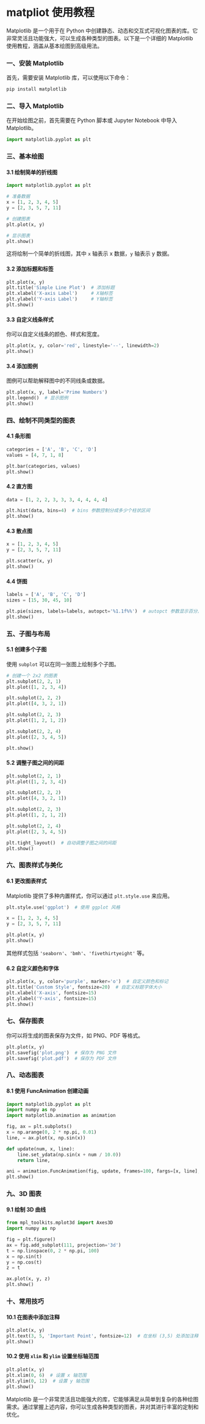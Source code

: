 # matpliot 使用教程

Matplotlib 是一个用于在 Python 中创建静态、动态和交互式可视化图表的库。它非常灵活且功能强大，可以生成各种类型的图表。以下是一个详细的 Matplotlib 使用教程，涵盖从基本绘图到高级用法。

### 一、安装 Matplotlib
首先，需要安装 Matplotlib 库，可以使用以下命令：
```bash
pip install matplotlib
```

### 二、导入 Matplotlib
在开始绘图之前，首先需要在 Python 脚本或 Jupyter Notebook 中导入 Matplotlib。
```python
import matplotlib.pyplot as plt
```

### 三、基本绘图

#### 3.1 绘制简单的折线图
```python
import matplotlib.pyplot as plt

# 准备数据
x = [1, 2, 3, 4, 5]
y = [2, 3, 5, 7, 11]

# 创建图表
plt.plot(x, y)

# 显示图表
plt.show()
```
这将绘制一个简单的折线图，其中 `x` 轴表示 x 数据，`y` 轴表示 y 数据。

#### 3.2 添加标题和标签
```python
plt.plot(x, y)
plt.title('Simple Line Plot')  # 添加标题
plt.xlabel('X-axis Label')     # X轴标签
plt.ylabel('Y-axis Label')     # Y轴标签
plt.show()
```

#### 3.3 自定义线条样式
你可以自定义线条的颜色、样式和宽度。
```python
plt.plot(x, y, color='red', linestyle='--', linewidth=2)
plt.show()
```

#### 3.4 添加图例
图例可以帮助解释图中的不同线条或数据。
```python
plt.plot(x, y, label='Prime Numbers')
plt.legend()  # 显示图例
plt.show()
```

### 四、绘制不同类型的图表

#### 4.1 条形图
```python
categories = ['A', 'B', 'C', 'D']
values = [4, 7, 1, 8]

plt.bar(categories, values)
plt.show()
```

#### 4.2 直方图
```python
data = [1, 2, 2, 3, 3, 3, 4, 4, 4, 4]

plt.hist(data, bins=4)  # bins 参数控制分成多少个柱状区间
plt.show()
```

#### 4.3 散点图
```python
x = [1, 2, 3, 4, 5]
y = [2, 3, 5, 7, 11]

plt.scatter(x, y)
plt.show()
```

#### 4.4 饼图
```python
labels = ['A', 'B', 'C', 'D']
sizes = [15, 30, 45, 10]

plt.pie(sizes, labels=labels, autopct='%1.1f%%')  # autopct 参数显示百分比
plt.show()
```

### 五、子图与布局

#### 5.1 创建多个子图
使用 `subplot` 可以在同一张图上绘制多个子图。
```python
# 创建一个 2x2 的图表
plt.subplot(2, 2, 1)
plt.plot([1, 2, 3, 4])

plt.subplot(2, 2, 2)
plt.plot([4, 3, 2, 1])

plt.subplot(2, 2, 3)
plt.plot([1, 2, 1, 2])

plt.subplot(2, 2, 4)
plt.plot([2, 3, 4, 5])

plt.show()
```

#### 5.2 调整子图之间的间距
```python
plt.subplot(2, 2, 1)
plt.plot([1, 2, 3, 4])

plt.subplot(2, 2, 2)
plt.plot([4, 3, 2, 1])

plt.subplot(2, 2, 3)
plt.plot([1, 2, 1, 2])

plt.subplot(2, 2, 4)
plt.plot([2, 3, 4, 5])

plt.tight_layout()  # 自动调整子图之间的间距
plt.show()
```

### 六、图表样式与美化

#### 6.1 更改图表样式
Matplotlib 提供了多种内置样式，你可以通过 `plt.style.use` 来应用。
```python
plt.style.use('ggplot')  # 使用 ggplot 风格

x = [1, 2, 3, 4, 5]
y = [2, 3, 5, 7, 11]

plt.plot(x, y)
plt.show()
```
其他样式包括 `'seaborn'`、`'bmh'`、`'fivethirtyeight'` 等。

#### 6.2 自定义颜色和字体
```python
plt.plot(x, y, color='purple', marker='o')  # 自定义颜色和标记
plt.title('Custom Style', fontsize=20)  # 自定义标题字体大小
plt.xlabel('X-axis', fontsize=15)
plt.ylabel('Y-axis', fontsize=15)
plt.show()
```

### 七、保存图表
你可以将生成的图表保存为文件，如 PNG、PDF 等格式。
```python
plt.plot(x, y)
plt.savefig('plot.png')  # 保存为 PNG 文件
plt.savefig('plot.pdf')  # 保存为 PDF 文件
```

### 八、动态图表

#### 8.1 使用 FuncAnimation 创建动画
```python
import matplotlib.pyplot as plt
import numpy as np
import matplotlib.animation as animation

fig, ax = plt.subplots()
x = np.arange(0, 2 * np.pi, 0.01)
line, = ax.plot(x, np.sin(x))

def update(num, x, line):
    line.set_ydata(np.sin(x + num / 10.0))
    return line,

ani = animation.FuncAnimation(fig, update, frames=100, fargs=[x, line], interval=50)
plt.show()
```

### 九、3D 图表

#### 9.1 绘制 3D 曲线
```python
from mpl_toolkits.mplot3d import Axes3D
import numpy as np

fig = plt.figure()
ax = fig.add_subplot(111, projection='3d')
t = np.linspace(0, 2 * np.pi, 100)
x = np.sin(t)
y = np.cos(t)
z = t

ax.plot(x, y, z)
plt.show()
```

### 十、常用技巧

#### 10.1 在图表中添加注释
```python
plt.plot(x, y)
plt.text(3, 5, 'Important Point', fontsize=12)  # 在坐标 (3,5) 处添加注释
plt.show()
```

#### 10.2 使用 `xlim` 和 `ylim` 设置坐标轴范围
```python
plt.plot(x, y)
plt.xlim(0, 6)  # 设置 x 轴范围
plt.ylim(0, 12)  # 设置 y 轴范围
plt.show()
```

Matplotlib 是一个非常灵活且功能强大的库，它能够满足从简单到复杂的各种绘图需求。通过掌握上述内容，你可以生成各种类型的图表，并对其进行丰富的定制和优化。